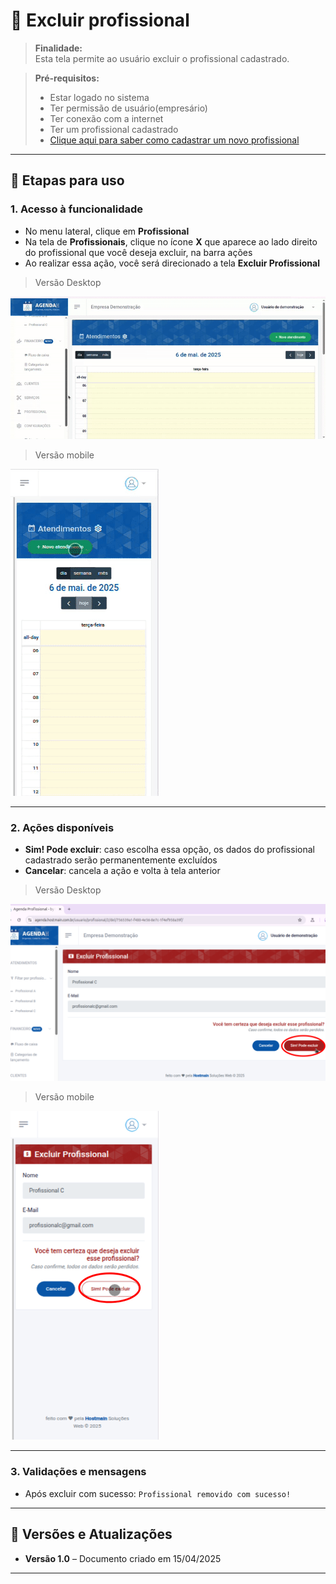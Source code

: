 # 📘 Excluir profissional

> **Finalidade:**  
> Esta tela permite ao usuário excluir o profissional cadastrado.

> **Pré-requisitos:**    
> - Estar logado no sistema  
> - Ter permissão de usuário(empresário) 
> - Ter conexão com a internet
> - Ter um profissional cadastrado
> - [Clique aqui para saber como cadastrar um novo profissional](../novo_profissional/readme.md)

---

## 🧭 Etapas para uso

### 1. Acesso à funcionalidade 
- No menu lateral, clique em **Profissional**
- Na tela de **Profissionais**, clique no ícone **X** que aparece ao lado direito do profissional que você deseja excluir, na barra ações
- Ao realizar essa ação, você será direcionado a tela **Excluir Profissional**

> Versão Desktop

![Alt text](img/excluir_profissional_parte1_desktop.gif)

> Versão mobile

![Alt text](img/excluir_profissional_parte1_mobile.gif)

---

### 2. Ações disponíveis 
- **Sim! Pode excluir**: caso escolha essa opção, os dados do profissional cadastrado serão permanentemente excluídos
- **Cancelar**: cancela a ação e volta à tela anterior  


> Versão Desktop

![Alt text](img/excluir_profissional_parte2_desktop.png)

> Versão mobile

![Alt text](img/excluir_profissional_parte2_mobile.png)

---

### 3. Validações e mensagens
- Após excluir com sucesso: `Profissional removido com sucesso!`  

---

## 🔄 Versões e Atualizações

- **Versão 1.0** – Documento criado em 15/04/2025

---
